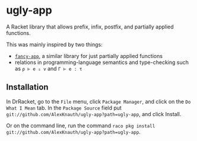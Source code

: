 # ugly-app

A Racket library that allows prefix, infix, postfix, and partially applied functions.

This was mainly inspired by two things:
 - [`fancy-app`](https://docs.racket-lang.org/fancy-app/index.html), a similar library for just partially applied functions
 - relations in programming-language semantics and type-checking such as `ρ ⊢ e ⇓ v` and `Γ ⊢ e : τ`

## Installation

In DrRacket, go to the `File` menu, click `Package Manager`, and click on the `Do What I Mean` tab. In the `Package Source` field put `git://github.com/AlexKnauth/ugly-app?path=ugly-app`, and click Install.

Or on the command line, run the command `raco pkg install git://github.com/AlexKnauth/ugly-app?path=ugly-app`.
